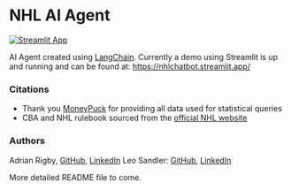 # NHL AI Agent
[![Streamlit App](https://static.streamlit.io/badges/streamlit_badge_black_red.svg)](https://nhlchatbot.streamlit.app/)

AI Agent created using [LangChain](https://www.langchain.com). 
Currently a demo using Streamlit is up and running and can be found at: https://nhlchatbot.streamlit.app/

### Citations
- Thank you [MoneyPuck](https://moneypuck.com) for providing all data used for statistical queries
- CBA and NHL rulebook sourced from the [official NHL website](https://www.nhl.com/)

### Authors
Adrian Rigby, [GitHub](https://github.com/Rig09/), [LinkedIn](https://www.linkedin.com/in/adrian-rigby-9293bb272/)
Leo Sandler: [GitHub](https://github.com/L-Sandler/), [LinkedIn](https://www.linkedin.com/in/leo-sandler/)

More detailed README file to come.
